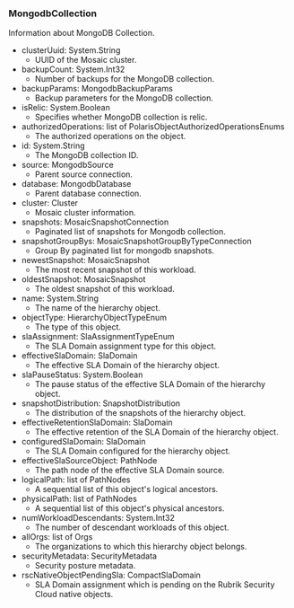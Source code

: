 ### MongodbCollection
Information about MongoDB Collection.

- clusterUuid: System.String
  - UUID of the Mosaic cluster.
- backupCount: System.Int32
  - Number of backups for the MongoDB collection.
- backupParams: MongodbBackupParams
  - Backup parameters for the MongoDB collection.
- isRelic: System.Boolean
  - Specifies whether MongoDB collection is relic.
- authorizedOperations: list of PolarisObjectAuthorizedOperationsEnums
  - The authorized operations on the object.
- id: System.String
  - The MongoDB collection ID.
- source: MongodbSource
  - Parent source connection.
- database: MongodbDatabase
  - Parent database connection.
- cluster: Cluster
  - Mosaic cluster information.
- snapshots: MosaicSnapshotConnection
  - Paginated list of snapshots for Mongodb collection.
- snapshotGroupBys: MosaicSnapshotGroupByTypeConnection
  - Group By paginated list for mongodb snapshots.
- newestSnapshot: MosaicSnapshot
  - The most recent snapshot of this workload.
- oldestSnapshot: MosaicSnapshot
  - The oldest snapshot of this workload.
- name: System.String
  - The name of the hierarchy object.
- objectType: HierarchyObjectTypeEnum
  - The type of this object.
- slaAssignment: SlaAssignmentTypeEnum
  - The SLA Domain assignment type for this object.
- effectiveSlaDomain: SlaDomain
  - The effective SLA Domain of the hierarchy object.
- slaPauseStatus: System.Boolean
  - The pause status of the effective SLA Domain of the hierarchy object.
- snapshotDistribution: SnapshotDistribution
  - The distribution of the snapshots of the hierarchy object.
- effectiveRetentionSlaDomain: SlaDomain
  - The effective retention of the SLA Domain of the hierarchy object.
- configuredSlaDomain: SlaDomain
  - The SLA Domain configured for the hierarchy object.
- effectiveSlaSourceObject: PathNode
  - The path node of the effective SLA Domain source.
- logicalPath: list of PathNodes
  - A sequential list of this object's logical ancestors.
- physicalPath: list of PathNodes
  - A sequential list of this object's physical ancestors.
- numWorkloadDescendants: System.Int32
  - The number of descendant workloads of this object.
- allOrgs: list of Orgs
  - The organizations to which this hierarchy object belongs.
- securityMetadata: SecurityMetadata
  - Security posture metadata.
- rscNativeObjectPendingSla: CompactSlaDomain
  - SLA Domain assignment which is pending on the Rubrik Security Cloud native objects.
